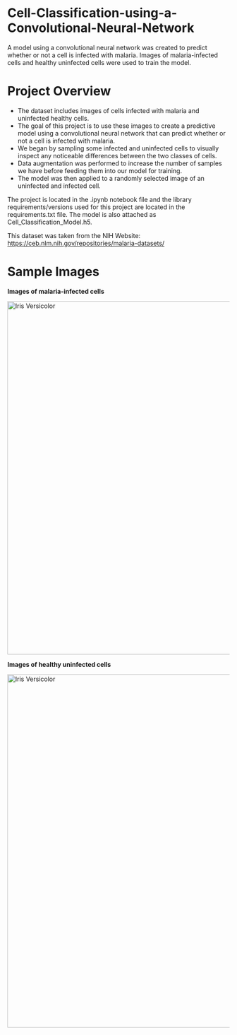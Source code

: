 # Cell-Classification-using-a-Convolutional-Neural-Network
A model using a convolutional neural network was created to predict whether or not a cell is infected with malaria. Images of malaria-infected cells and healthy uninfected cells were used to train the model.  

# Project Overview
- The dataset includes images of cells infected with malaria and uninfected healthy cells.
- The goal of this project is to use these images to create a predictive model using a convolutional neural network that can predict whether or not a cell is infected with malaria.
- We began by sampling some infected and uninfected cells to visually inspect any noticeable differences between the two classes of cells.
- Data augmentation was performed to increase the number of samples we have before feeding them into our model for training.
- The model was then applied to a randomly selected image of an uninfected and infected cell.

The project is located in the .ipynb notebook file and the library requirements/versions used for this project are located in the requirements.txt file. The model is also attached as Cell_Classification_Model.h5.

This dataset was taken from the NIH Website: https://ceb.nlm.nih.gov/repositories/malaria-datasets/

# Sample Images

<b>Images of malaria-infected cells</b> 

<img width="800" alt="Iris Versicolor" src="https://www.researchgate.net/profile/Mahdy_Rahman_Chowdhury_Mahdy/publication/334669002/figure/fig2/AS:784395963228161@1564025979768/Samples-drawn-from-NIH-Malaria-dataset-which-are-malaria-infected-parasite-red-blood.jpg">

<b>Images of healthy uninfected cells</b>

<img width="800" alt="Iris Versicolor" src="https://www.researchgate.net/profile/Mahdy_Rahman_Chowdhury_Mahdy/publication/334669002/figure/fig1/AS:784395963232262@1564025979734/Samples-drawn-from-NIH-Malaria-dataset-which-are-uninfected-red-blood-cells-It-is-seen.jpg">

